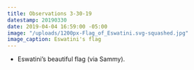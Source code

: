 ```yaml
---
title: Observations 3-30-19
datestamp: 20190330
date: 2019-04-04 16:59:00 -05:00
image: "/uploads/1200px-Flag_of_Eswatini.svg-squashed.jpg"
image_caption: Eswatini's flag
---
```


- Eswatini’s beautiful flag (via Sammy).
